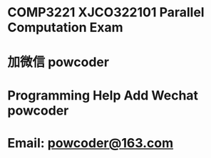 # COMP3221 XJCO322101 Parallel Computation Exam
# 加微信 powcoder

# Programming Help Add Wechat powcoder

# Email: powcoder@163.com

